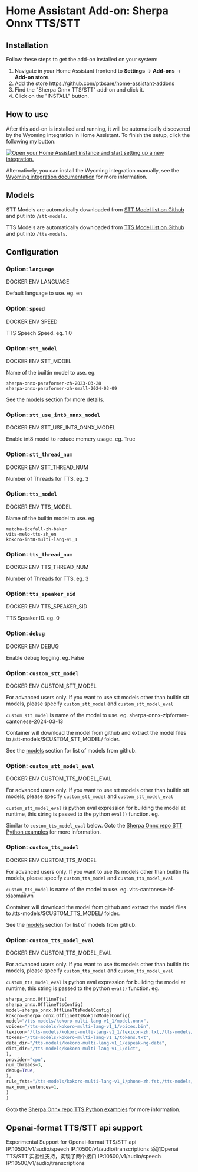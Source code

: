 # Home Assistant Add-on: Sherpa Onnx TTS/STT

## Installation

Follow these steps to get the add-on installed on your system:

1. Navigate in your Home Assistant frontend to **Settings** -> **Add-ons** -> **Add-on store**.
2. Add the store https://github.com/ptbsare/home-assistant-addons
2. Find the "Sherpa Onnx TTS/STT" add-on and click it.
3. Click on the "INSTALL" button.

## How to use

After this add-on is installed and running, it will be automatically discovered
by the Wyoming integration in Home Assistant. To finish the setup,
click the following my button:

[![Open your Home Assistant instance and start setting up a new integration.](https://my.home-assistant.io/badges/config_flow_start.svg)](https://my.home-assistant.io/redirect/config_flow_start/?domain=wyoming)

Alternatively, you can install the Wyoming integration manually, see the
[Wyoming integration documentation](https://www.home-assistant.io/integrations/wyoming/)
for more information.

## Models

STT Models are automatically downloaded from [STT Model list on Github](https://github.com/k2-fsa/sherpa-onnx/releases/tag/asr-models) and put into `/stt-models`.

TTS Models are automatically downloaded from [TTS Model list on Github](https://github.com/k2-fsa/sherpa-onnx/releases/tag/tts-models) and put into `/tts-models`.

## Configuration

### Option: `language`

DOCKER ENV LANGUAGE

Default language to use. eg. en

### Option: `speed`

DOCKER ENV SPEED

TTS Speech Speed. eg. 1.0

### Option: `stt_model`

DOCKER ENV STT_MODEL

Name of the builtin model to use. eg. 
```
sherpa-onnx-paraformer-zh-2023-03-28
sherpa-onnx-paraformer-zh-small-2024-03-09
```
See the [models](#models) section for more details.

### Option: `stt_use_int8_onnx_model`

DOCKER ENV STT_USE_INT8_ONNX_MODEL

Enable int8 model to reduce memery usage. eg. True

### Option: `stt_thread_num`

DOCKER ENV STT_THREAD_NUM

Number of Threads for TTS. eg. 3
    
### Option: `tts_model`

DOCKER ENV TTS_MODEL

Name of the builtin model to use. eg.
```
matcha-icefall-zh-baker
vits-melo-tts-zh_en
kokoro-int8-multi-lang-v1_1
```
### Option: `tts_thread_num`

DOCKER ENV TTS_THREAD_NUM

Number of Threads for TTS. eg. 3

### Option: `tts_speaker_sid`

DOCKER ENV TTS_SPEAKER_SID

TTS Speaker ID. eg. 0

### Option: `debug`

DOCKER ENV DEBUG

Enable debug logging. eg. False

### Option: `custom_stt_model`

DOCKER ENV CUSTOM_STT_MODEL

For advanced users only. If you want to use stt models other than builtin stt models, please specify `custom_stt_model` and `custom_stt_model_eval`

`custom_stt_model` is name of the model to use. eg. sherpa-onnx-zipformer-cantonese-2024-03-13

Container will download the model from github and extract the model files to /stt-models/$CUSTOM_STT_MODEL/ folder.

See the [models](#models) section for list of models from github.

### Option: `custom_stt_model_eval`

DOCKER ENV CUSTOM_TTS_MODEL_EVAL

For advanced users only. If you want to use stt models other than builtin stt models, please specify `custom_stt_model` and `custom_stt_model_eval`

`custom_stt_model_eval` is python eval expression for building the model at runtime, this string is passed to the python `eval()` function. eg.

Similar to `custom_tts_model_eval` below.
Goto the [Sherpa Onnx repo STT Python examples](https://github.com/k2-fsa/sherpa-onnx/blob/master/python-api-examples/offline-decode-files.py) for more information.

### Option: `custom_tts_model`

DOCKER ENV CUSTOM_TTS_MODEL

For advanced users only. If you want to use tts models other than builtin tts models, please specify `custom_tts_model` and `custom_tts_model_eval`

`custom_tts_model` is name of the model to use. eg. vits-cantonese-hf-xiaomaiiwn

Container will download the model from github and extract the model files to /tts-models/$CUSTOM_TTS_MODEL/ folder.

See the [models](#models) section for list of models from github.

### Option: `custom_tts_model_eval`

DOCKER ENV CUSTOM_TTS_MODEL_EVAL

For advanced users only. If you want to use tts models other than builtin tts models, please specify `custom_tts_model` and `custom_tts_model_eval`

`custom_tts_model_eval` is python eval expression for building the model at runtime, this string is passed to the python `eval()` function. eg. 
```python
sherpa_onnx.OfflineTts(
sherpa_onnx.OfflineTtsConfig(
model=sherpa_onnx.OfflineTtsModelConfig(
kokoro=sherpa_onnx.OfflineTtsKokoroModelConfig(
model="/tts-models/kokoro-multi-lang-v1_1/model.onnx",
voices="/tts-models/kokoro-multi-lang-v1_1/voices.bin",
lexicon="/tts-models/kokoro-multi-lang-v1_1/lexicon-zh.txt,/tts-models/kokoro-multi-lang-v1_1/lexicon-us-en.txt",
tokens="/tts-models/kokoro-multi-lang-v1_1/tokens.txt",
data_dir="/tts-models/kokoro-multi-lang-v1_1/espeak-ng-data",
dict_dir="/tts-models/kokoro-multi-lang-v1_1/dict",
),
provider="cpu",
num_threads=3,
debug=True,
),
rule_fsts="/tts-models/kokoro-multi-lang-v1_1/phone-zh.fst,/tts-models/kokoro-multi-lang-v1_1/date-zh.fst,/tts-models/kokoro-multi-lang-v1_1/number-zh.fst",                 
max_num_sentences=1,
)
)
```
Goto the [Sherpa Onnx repo TTS Python examples](https://github.com/k2-fsa/sherpa-onnx/blob/master/python-api-examples/offline-tts.py) for more information.

## Openai-format TTS/STT api support
Experimental Support for Openai-format TTS/STT api  IP:10500/v1/audio/speech IP:10500/v1/audio/transcriptions
添加Openai TTS/STT 实验性支持，实现了两个接口  IP:10500/v1/audio/speech IP:10500/v1/audio/transcriptions